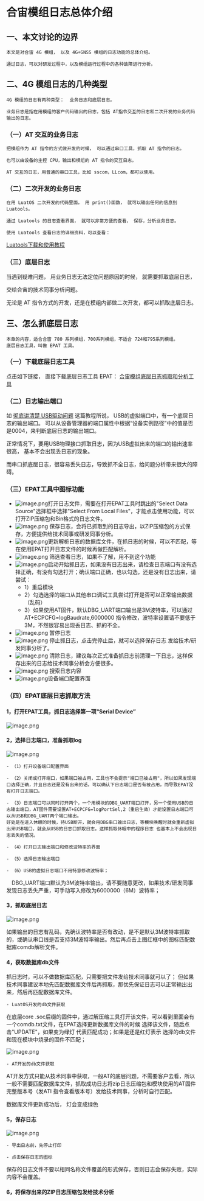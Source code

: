 # 合宙模组日志总体介绍

## 一、本文讨论的边界
   
    本文是对合宙 4G 模组， 以及 4G+GNSS 模组的日志功能的总体介绍。

    通过日志，可以对研发过程中，以及模组运行过程中的各种故障进行分析。


## 二、4G 模组日志的几种类型

    4G 模组的日志有两种类型：  业务日志和底层日志。

    业务日志是指在用模组的客户代码输出的日志，包括 AT指令交互的日志和二次开发的业务代码输出的日志。


### （一）AT 交互的业务日志

    把模组作为 AT 指令的方式做开发的时候， 可以通过串口工具，抓取 AT 指令的日志。

    也可以由设备的主控 CPU，输出和模组的 AT 指令的交互日志。

    AT 交互的日志，用普通的串口工具，比如 sscom，LLcom，都可以使用。


### （二）二次开发的业务日志

    在用 LuatOS 二次开发的代码里面， 用 print()函数， 就可以输出任何的信息到 Luatools。

    通过 Luatools 的日志查看界面， 就可以非常方便的查看， 保存，分析业务日志。

    使用 Luatools 查看日志的详细资料，可以查看：    
[Luatools下载和使用教程](https://docs.openluat.com/Luatools_1/ "Luatools详细教程")



### （三）底层日志

   当遇到疑难问题， 用业务日志无法定位问题原因的时候， 就需要抓取底层日志，
   
   交给合宙的技术同事分析问题。

   无论是 AT 指令方式的开发，还是在模组内部做二次开发，都可以抓取底层日志。


## 三、怎么抓底层日志
    本章的内容，适合合宙 780 系列模组，700系列模组，不适合 724和795系列模组。
    底层日志工具，叫做 EPAT 工具。

### （一）下载底层日志工具

   点击如下链接， 直接下载底层日志工具 EPAT：
[合宙模组底层日志抓取和分析工具](https://cdn.openluat-luatcommunity.openluat.com/attachment/20240204134335482_EPAT_V1.3.262.573.zip "合宙底层日志工具下载")   

### （二）日志输出端口
   如  [彻底讲清楚 USB驱动问题](https://docs.openluat.com/usb_drv/) 这篇教程所说，
   USB的虚拟端口中，有一个底层日志的输出端口。
   可以从设备管理器的端口属性中根据“设备实例路径”中的值是否是0004，来判断底层日志的输出端口。

   正常情况下，要用USB物理接口抓取日志，因为USB虚拟出来的端口的输出速率很高，
   基本不会出现丢日志的现象。

   而串口抓底层日志，很容易丢失日志，导致抓不全日志，给问题分析带来很大的障碍。


### （三）EPAT工具中图标功能
- ![image.png](image/20240520161145641_image.png)打开日志文件，需要在打开EPAT工具时跳出的"Select Data Source"选择框中选择"Select From Local Files"，才能点击使用功能，可以打开ZIP压缩包和Bin格式的日志文件。
- ![image.png](image/20240520161555187_image.png) 保存日志，会将已抓取到的日志导出，以ZIP压缩包的方式保存，方便提供给技术同事或研发同事分析。
- ![image.png](image/20240520161917930_image.png)更新解析日志的数据库文件，在抓日志的时候，可以不匹配，等在使用EPAT打开日志文件的时候再做匹配解析。
- ![image.png](image/20240520162724436_image.png) 筛选查看日志，如果不了解，用不到这个功能
- ![image.png](image/20240521094109116_image.png)启动开始抓日志，如果没有日志出来，请检查日志端口有没有选择正确，有没有勾选打开；确认端口正确，也以勾选，还是没有日志出来，请尝试：
    - 1）重启模块
    - 2）勾选选择的端口从其他串口调试工具尝试打开是否可以正常输出数据（乱码）
    - 3）如果使用AT固件，默认DBG_UART端口输出是3M波特率，可以通过AT+ECPCFG=logBaudrate,6000000 指令修改，波特率设置请不要低于3M，不然很容易出现丢日志、抓的不全。
- ![image.png](image/20240521094740666_image.png) 暂停日志
- ![image.png](image/20240521094806748_image.png) 停止抓日志，点击完停止后，就可以选择保存日志 发给技术/研发同事分析了。
- ![image.png](image/20240521094859307_image.png) 清除日志，建议每次正式准备抓日志前清理一下日志，这样保存出来的日志给技术同事分析会方便很多。
- ![image.png](image/20240521095056779_image.png) 搜索日志内容
- ![image.png](image/20240521095811730_image.png)设备端口配置界面

### （四）EPAT底层日志抓取方法

#### 1，打开EPAT工具，抓日志选择第一项“Serial Device”

![image.png](image/20240520160018283_image.png)

#### 2，选择日志端口，准备抓取log

![image.png](image/20240521102724145_image.png)

    - （1）打开设备端口配置界面

    - （2）关闭或打开端口，如果端口被占用，工具也不会提示"端口已被占用"，所以如果发现端口选择正确，并且日志还是没有出来的话，可以确认下日志端口是否有被占用，而导致EPAT没有打开日志端口。

    - （3）日志端口可以同时打开两个，一个用模块的DBG_UART端口打开，另一个使用USB的日志输出端口，AT固件需要设置AT+ECPCFG=logPortSel,2（重启生效）才能设置日志端口可以从USB和DBG_UART两个端口输出。
    好处是在进入休眠的时候，待USB断开，就会用DBG串口输出日志，等模块唤醒时就会重新虚拟出来USB端口，就会从USB的日志口抓取日志。这样抓取休眠中的程序日志 也基本上不会出现日志丢失的情况。

    - （4）打开日志输出端口和修改波特率的界面

    - （5）选择日志输出端口

    - （6）USB的虚拟日志端口不用特意修改波特率；
 DBG_UART端口默认为3M波特率输出，请不要随意更改，如果技术/研发同事发现日志丢失严重，可手动写入修改为6000000（6M）波特率；

#### 3，抓取底层日志

![image.png](image/20240521113808997_image.png)

如果输出的日志有乱码，先确认波特率是否有改动，是不是默认3M波特率抓取的，或确认串口线是否支持3M波特率输出。然后再点击上图红框中的图标匹配数据库comdb解析文件。

#### 4，获取数据库db文件

抓日志时，可以不做数据库匹配，只需要把文件发给技术同事就可以了；
但如果技术同事建议本地先匹配数据库文件后再抓取，那优先保证日志可以正常输出出来，然后再匹配数据库文件。

    - LuatOS开发的db文件获取
在底层core .soc后缀的固件中，通过解压缩工具打开该文件，可以看到里面会有一个comdb.txt文件，在EPAT选择更新数据库文件的时候 选择该文件，随后点击"UPDATE"，如果变为绿灯 代表匹配成功；如果是还是红灯表示 选择的db文件和现在模块中烧录的固件不匹配；

![image.png](image/20240521115914305_image.png)

    - AT开发的db文件获取
AT开发方式只能从技术同事中获取，一般AT的底层问题，不需要客户去看，所以一般不需要匹配数据库文件，抓取成功日志将zip日志压缩包和模块使用的AT固件完整版本号（发ATI 指令查看版本号）发给技术同事，分析时自行匹配。

数据库文件更新成功后， 灯会变成绿色

#### 5，保存日志

![image.png](image/20240521112053845_image.png)

    - 导出日志前，先停止打印

    - 点击保存日志的图标
保存的日志文件不要以相同名称文件覆盖的形式保存，否则日志会保存失败，实际内容不会覆盖。

#### 6，将保存出来的ZIP日志压缩包发给技术分析

